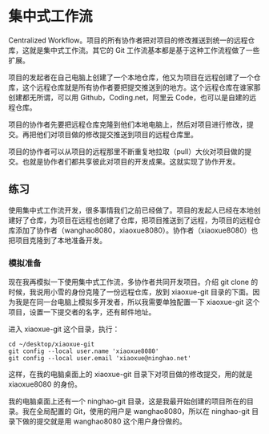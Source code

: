 # 集中式工作流

Centralized Workflow。项目的所有协作者把对项目的修改推送到统一的远程仓库，这就是集中式工作流。其它的 Git 工作流基本都是基于这种工作流程做了一些扩展。

项目的发起者在自己电脑上创建了一个本地仓库，他又为项目在远程创建了一个仓库，这个远程仓库就是所有协作者要把提交推送到的地方。这个远程仓库在谁家那创建都无所谓，可以用 Github，Coding.net，阿里云 Code，也可以是自建的远程仓库。

项目的协作者先要把远程仓库克隆到他们本地电脑上，然后对项目进行修改，提交。再把他们对项目做的修改提交推送到项目的远程仓库里。

项目的协作者可以从项目的远程那里不断重复地拉取（pull）大伙对项目做的提交。也就是协作者们都共享彼此对项目的开发成果。这就实现了协作开发。

## 练习

使用集中式工作流开发，很多事情我们之前已经做了。项目的发起人已经在本地创建好了仓库，为项目在远程也创建了仓库，把项目推送到了远程，为项目的远程仓库添加了协作者（wanghao8080，xiaoxue8080）。协作者（xiaoxue8080）也把项目克隆到了本地准备开发。

### 模拟准备

现在我再模拟一下使用集中式工作流，多协作者共同开发项目。介绍  git clone 的时候，我说用小雪的身份克隆了一份远程仓库，放到 xiaoxue-git 目录的下面。因为我是在同一台电脑上模拟多开发者，所以我需要单独配置一下 xiaoxue-git 这个项目，设置一下提交者的名字，还有邮件地址。

进入 xiaoxue-git 这个目录，执行：

```
cd ~/desktop/xiaoxue-git
git config --local user.name 'xiaoxue8080'
git config --local user.email 'xiaoxue@ninghao.net'
```

这样，在我的电脑桌面上的 xiaoxue-git 目录下对项目做的修改提交，用的就是 xiaoxue8080 的身份。

我的电脑桌面上还有一个 ninghao-git 目录，这是我最开始创建的项目所在的目录。我在全局配置的 Git，使用的用户是 wanghao8080，所以在 ninghao-git 目录下做的提交就是用 wanghao8080 这个用户身份做的。

